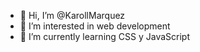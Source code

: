 - 👋 Hi, I’m @KarollMarquez
- 👀 I’m interested in web development
- 🌱 I’m currently learning CSS y JavaScript
